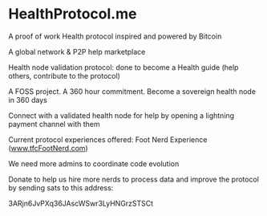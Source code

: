 # HealthProtocol.me

A proof of work Health protocol inspired and powered by Bitcoin

A global network & P2P help marketplace

Health node validation protocol: done to become a Health guide (help others, contribute to the protocol)

A FOSS project. A 360 hour commitment. Become a sovereign health node in 360 days

Connect with a validated health node for help by opening a lightning payment channel with them

Current protocol experiences offered: Foot Nerd Experience (www.tfcFootNerd.com)


We need more admins to coordinate code evolution

Donate to help us hire more nerds to process data and improve the protocol by sending sats to this address: 

3ARjn6JvPXq36JAscWSwr3LyHNGrzSTSCt
